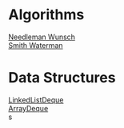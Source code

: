 # Algorithms

[Needleman Wunsch](https://github.com/biz-whitney/Algorithms-Data-Structures-/blob/master/NeedlemanWunsch.java) <br />
[Smith Waterman](https://github.com/biz-whitney/Algorithms-Data-Structures-/blob/master/SmithWaterman.java)



# Data Structures 
[LinkedListDeque](https://github.com/biz-whitney/Algorithms-Data-Structures-/blob/master/LinkedListDeque.java) <br />
[ArrayDeque](https://github.com/biz-whitney/Algorithms-Data-Structures-/blob/master/ArrayDeque.java) <br />s
